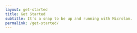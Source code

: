 ```yaml
---
layout: get-started
title: Get Started
subtitle: It’s a snap to be up and running with Microlam.
permalink: /get-started/
---
```

